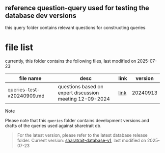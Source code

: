 ## reference question-query used for testing the database dev versions

this query folder contains relevant questions for constructing queries 

# file list

currently, this folder contains the following files, last modified on 2025-07-23

| file name | desc | link | version |
| --- | --- | --- | --- |
| queries-test-v20240909.md | questions based on expert discussion meeting 12-09-2024 | [link](https://github.com/ShareTraitProject/ShareTraitDatabase/blob/main/queries/queries-test-v20240909.md) | 20240913 |


> [!NOTE] 
Please note that this `queries` folder contains development versions and drafts of the queries used against sharetrait db.
> For the latest version, please refer to the latest database release folder. 
Current version: [sharatrait-database-v1](https://github.com/ShareTraitProject/ShareTraitDatabase/tree/main/sharatrait-database-v1), last modified on 2025-07-23

